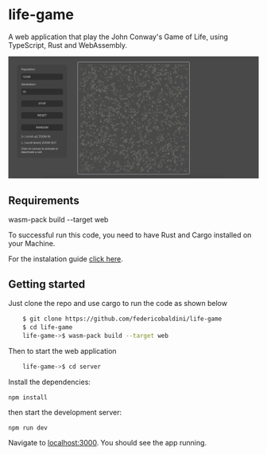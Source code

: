 # life-game

A web application that play the John Conway's Game of Life, using TypeScript, Rust and WebAssembly.

<p align="center">
  <img src="https://github.com/federicobaldini/life-game/blob/master/application.png" alt="login" />
</p>

## Requirements

wasm-pack build --target web

To successful run this code, you need to have Rust and Cargo installed on your Machine.

For the instalation guide [click here](https://www.rust-lang.org/learn/get-started).

## Getting started 

Just clone the repo and use cargo to run the code as shown below

```bash
    $ git clone https://github.com/federicobaldini/life-game
    $ cd life-game
    life-game->$ wasm-pack build --target web
```

Then to start the web application 

```bash
    life-game->$ cd server
```

Install the dependencies:

```
npm install
```

then start the development server:

```
npm run dev
```

Navigate to [localhost:3000](http://localhost:3000). You should see the app running.
